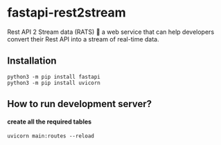 # fastapi-rest2stream
Rest API 2 Stream data (RATS) 🐀  a web service that can help developers convert their Rest API into a stream of real-time data. 

## Installation
```
python3 -m pip install fastapi
python3 -m pip install uvicorn
```

## How to run development server?

#### create all the required tables
```
uvicorn main:routes --reload
```
